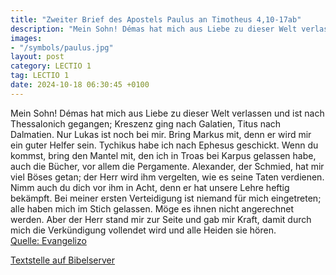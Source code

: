 ```yaml
---
title: "Zweiter Brief des Apostels Paulus an Timotheus 4,10-17ab"
description: "Mein Sohn! Démas hat mich aus Liebe zu dieser Welt verlassen und ist nach Thessalonich gegangen; Kreszenz ging nach Galatien, Titus nach Dalmatien. Nur Lukas ist noch bei mir. Bring Markus mit, denn er wird mir ein guter Helfer sein. Tychikus habe ich nach Ephesus geschickt. Wenn...."
images:
- "/symbols/paulus.jpg"
layout: post
category: LECTIO 1
tag: LECTIO 1
date: 2024-10-18 06:30:45 +0100
---
```

Mein Sohn! Démas hat mich aus Liebe zu dieser Welt verlassen und ist nach Thessalonich gegangen; Kreszenz ging nach Galatien, Titus nach Dalmatien.
Nur Lukas ist noch bei mir. Bring Markus mit, denn er wird mir ein guter Helfer sein.
Tychikus habe ich nach Ephesus geschickt.
Wenn du kommst, bring den Mantel mit, den ich in Troas bei Karpus gelassen habe, auch die Bücher, vor allem die Pergamente.<!--more-->
Alexander, der Schmied, hat mir viel Böses getan; der Herr wird ihm vergelten, wie es seine Taten verdienen.
Nimm auch du dich vor ihm in Acht, denn er hat unsere Lehre heftig bekämpft.
Bei meiner ersten Verteidigung ist niemand für mich eingetreten; alle haben mich im Stich gelassen. Möge es ihnen nicht angerechnet werden.
Aber der Herr stand mir zur Seite und gab mir Kraft,
damit durch mich die Verkündigung vollendet wird und alle Heiden sie hören.<br>
[Quelle: Evangelizo](https://evangeliumtagfuertag.org/DE/gospel)

[Textstelle auf Bibelserver](https://www.bibleserver.com/EU/2.Timotheus4,10-17ab)
